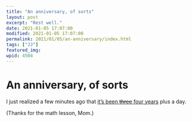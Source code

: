 ```yaml
---
title: "An anniversary, of sorts"
layout: post
excerpt: "Rest well."
date: 2021-01-05 17:07:00
modified: 2021-01-05 17:07:00
permalink: 2021/01/05/an-anniversary/index.html
tags: ["JJ"]
featured_img: 
wpid: 4504
---
```


# An anniversary, of sorts

I just realized a few minutes ago that [it’s been <s>three</s> four years](https://patrickjohanneson.com/2017/01/11/my-fathers-obituary/) plus a day.

(Thanks for the math lesson, Mom.)